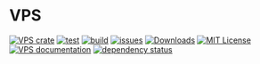 # VPS

[![VPS crate](https://img.shields.io/crates/v/vps.svg)](https://crates.io/crates/vps)
[![test](https://github.com/samirdjelal/vps/workflows/test/badge.svg)](https://github.com/samirdjelal/vps/actions)
[![build](https://github.com/samirdjelal/vps/workflows/build/badge.svg)](https://github.com/samirdjelal/vps/actions)
[![issues](https://img.shields.io/github/issues/samirdjelal/vps?color=%23ffc107)](https://github.com/samirdjelal/vps/issues)
[![Downloads](https://img.shields.io/crates/d/vps)](https://crates.io/crates/vps)
[![MIT License](https://img.shields.io/crates/l/vps)](LICENSE)
[![VPS documentation](https://img.shields.io/docsrs/vps)](https://docs.rs/vps)
[![dependency status](https://deps.rs/repo/github/samirdjelal/vps/status.svg)](https://deps.rs/repo/github/samirdjelal/vps)


